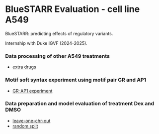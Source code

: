 # BlueSTARR Evaluation - cell line A549
BlueSTARR: predicting effects of regulatory variants.

Internship with Duke IGVF (2024-2025). 



### Data processing of other A549 treatments
 - [extra drugs](extra_GCs/)

### Motif soft syntax experiment using motif pair GR and AP1
 - [GR-AP1 experiment](GR-AP1/)

### Data preparation and model evaluation of treatment Dex and DMSO
 - [leave-one-chr-out](leave-one-out/) 
 - [random split](full-set/)

